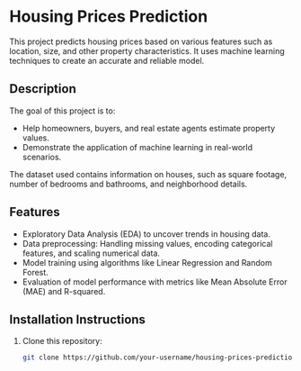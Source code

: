 # Housing Prices Prediction

This project predicts housing prices based on various features such as location, size, and other property characteristics. It uses machine learning techniques to create an accurate and reliable model.

## Description

The goal of this project is to:
- Help homeowners, buyers, and real estate agents estimate property values.
- Demonstrate the application of machine learning in real-world scenarios.

The dataset used contains information on houses, such as square footage, number of bedrooms and bathrooms, and neighborhood details.

## Features
- Exploratory Data Analysis (EDA) to uncover trends in housing data.
- Data preprocessing: Handling missing values, encoding categorical features, and scaling numerical data.
- Model training using algorithms like Linear Regression and Random Forest.
- Evaluation of model performance with metrics like Mean Absolute Error (MAE) and R-squared.

## Installation Instructions

1. Clone this repository:
   ```bash
   git clone https://github.com/your-username/housing-prices-prediction.git


